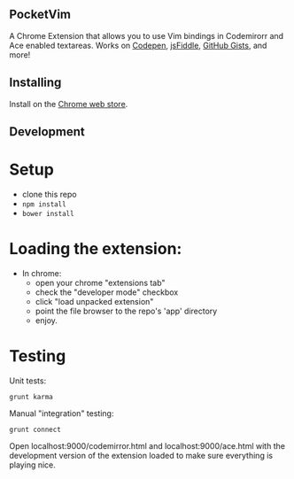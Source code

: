 PocketVim
---

A Chrome Extension that allows you to use Vim bindings in Codemirorr and Ace enabled textareas. Works on [Codepen](http://codepen.io), [jsFiddle](http://jsfiddle.net/), [GitHub Gists](http://gist.github.com/), and more!

Installing
---
Install on the [Chrome web store](https://chrome.google.com/webstore/detail/pocket-vim/pjnhffdkdckcagdmfmidafhppbomjdjg?hl=en&gl=US).

Development
---

# Setup

- clone this repo
- ``npm install``
- ``bower install``


# Loading the extension:

- In chrome:
  - open your chrome "extensions tab"
  - check the "developer mode" checkbox
  - click "load unpacked extension"
  - point the file browser to the repo's 'app' directory
  - enjoy.

# Testing

Unit tests:

```
grunt karma
```

Manual "integration" testing:

```
grunt connect
```
Open localhost:9000/codemirror.html and localhost:9000/ace.html with the development version of the extension loaded to make sure everything is playing nice.

